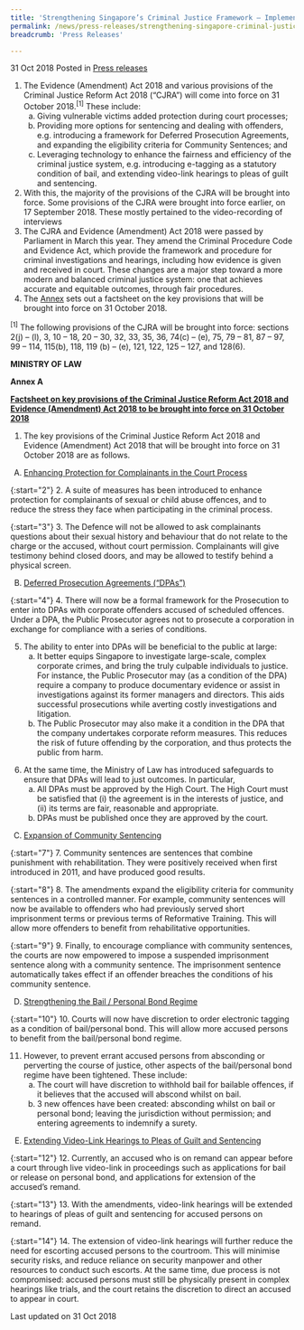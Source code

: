 ```yaml
---
title: 'Strengthening Singapore’s Criminal Justice Framework – Implementation of Criminal Justice Reform Act 2018 and Evidence (Amendment) Act 2018 Provisions'
permalink: /news/press-releases/strengthening-singapore-criminal-justice-framework-implementation-of-criminal-justice-reform-act-2018-and-evidence-amendment-act-2018-provisions/
breadcrumb: 'Press Releases'

---
```



31 Oct 2018 Posted in [Press releases](/news/press-releases)

<ol>
<li>The Evidence (Amendment) Act 2018 and various provisions of the Criminal Justice Reform Act 2018 (“CJRA”) will come into force on 31 October 2018.<sup>[1]</sup> These include:

<ol style="list-style-type: lower-alpha;">
<li>Giving vulnerable victims added protection during court processes;</li>
<li>Providing more options for sentencing and dealing with offenders, e.g. introducing a framework for Deferred Prosecution Agreements, and expanding the eligibility criteria for Community Sentences; and</li>
<li>Leveraging technology to enhance the fairness and efficiency of the criminal justice system, e.g. introducing e-tagging as a statutory condition of bail, and extending video-link hearings to pleas of guilt and sentencing.</li>
</ol>

</li>



<li>With this, the majority of the provisions of the CJRA will be brought into force. Some provisions of the CJRA were brought into force earlier, on 17 September 2018. These mostly pertained to the video-recording of interviews</li>

<li>The CJRA and Evidence (Amendment) Act 2018 were passed by Parliament in March this year. They amend the Criminal Procedure Code and Evidence Act, which provide the framework and procedure for criminal investigations and hearings, including how evidence is given and received in court. These changes are a major step toward a more modern and balanced criminal justice system: one that achieves accurate and equitable outcomes, through fair procedures.</li>

<li>The <u>Annex</u> sets out a factsheet on the key provisions that will be brought into force on 31 October 2018.</li>

</ol>

<sup>[1]</sup> The following provisions of the CJRA will be brought into force: sections 2(j) – (l), 3, 10 – 18, 20 – 30, 32, 33, 35, 36, 74(c) – (e), 75, 79 – 81, 87 – 97, 99 – 114, 115(b), 118, 119 (b) – (e), 121, 122, 125 – 127, and 128(6).

**MINISTRY OF LAW**

**Annex A**

**<u>Factsheet on key provisions of the Criminal Justice Reform Act 2018 and Evidence (Amendment) Act 2018 to be brought into force on 31 October 2018</u>** 

1. The key provisions of the Criminal Justice Reform Act 2018 and Evidence (Amendment) Act 2018 that will be brought into force on 31 October 2018 are as follows.


<ol style="list-style-type: upper-alpha">
<li><u>Enhancing Protection for Complainants in the Court Process</u></li>   
</ol>   


{:start="2"}
2. A suite of measures has been introduced to enhance protection for complainants of sexual or child abuse offences, and to reduce the stress they face when participating in the criminal process.

{:start="3"}
3. The Defence will not be allowed to ask complainants questions about their sexual history and behaviour that do not relate to the charge or the accused, without court permission. Complainants will give testimony behind closed doors, and may be allowed to testify behind a physical screen.



<ol style="list-style-type: upper-alpha" start="2">
<li><u>Deferred Prosecution Agreements (“DPAs”)</u></li>   
</ol>

{:start="4"}
4. There will now be a formal framework for the Prosecution to enter into DPAs with corporate offenders accused of scheduled offences. Under a DPA, the Public Prosecutor agrees not to prosecute a corporation in exchange for compliance with a series of conditions.

<ol start="5">
<li>The ability to enter into DPAs will be beneficial to the public at large:

<ol style="list-style-type: lower-alpha;">
<li>It better equips Singapore to investigate large-scale, complex corporate crimes, and bring the truly culpable individuals to justice. For instance, the Public Prosecutor may (as a condition of the DPA) require a company to produce documentary evidence or assist in investigations against its former managers and directors. This aids successful prosecutions while averting costly investigations and litigation.</li>
   
<li>The Public Prosecutor may also make it a condition in the DPA that the company undertakes corporate reform measures. This reduces the risk of future offending by the corporation, and thus protects the public from harm.</li>
</ol>
</li>
</ol>


<ol start="6">
<li>At the same time, the Ministry of Law has introduced safeguards to ensure that DPAs will lead to just outcomes. In particular,

<ol style="list-style-type: lower-alpha;">
<li> All DPAs must be approved by the High Court. The High Court must be satisfied that (i) the agreement is in the interests of justice, and (ii) its terms are fair, reasonable and appropriate.</li>
<li> DPAs must be published once they are approved by the court.</li>
</ol>
</li>
</ol>


<ol start="3" style="list-style-type: upper-alpha">
<li><u>Expansion of Community Sentencing</u></li>   
</ol>   



{:start="7"}
7. Community sentences are sentences that combine punishment with rehabilitation. They were positively received when first introduced in 2011, and have produced good results.

{:start="8"}
8. The amendments expand the eligibility criteria for community sentences in a controlled manner. For example, community sentences will now be available to offenders who had previously served short imprisonment terms or previous terms of Reformative Training. This will allow more offenders to benefit from rehabilitative opportunities.

{:start="9"}
9. Finally, to encourage compliance with community sentences, the courts are now empowered to impose a suspended imprisonment sentence along with a community sentence. The imprisonment sentence automatically takes effect if an offender breaches the conditions of his community sentence.

<ol start="4" style="list-style-type: upper-alpha">
<li><u>Strengthening the Bail / Personal Bond Regime</u></li>
</ol>

{:start="10"}
10. Courts will now have discretion to order electronic tagging as a condition of bail/personal bond. This will allow more accused persons to benefit from the bail/personal bond regime.

<ol start="11">
<li>However, to prevent errant accused persons from absconding or perverting the course of justice, other aspects of the bail/personal bond regime have been tightened. These include:

<ol style="list-style-type: lower-alpha;">
<li> The court will have discretion to withhold bail for bailable offences, if it believes that the accused will abscond whilst on bail. </li>

<li> 3 new offences have been created: absconding whilst on bail or personal bond; leaving the jurisdiction without permission; and entering agreements to indemnify a surety. </li>
</ol>
</li>
</ol>

<ol start="5" style="list-style-type: upper-alpha">
<li><u>Extending Video-Link Hearings to Pleas of Guilt and Sentencing</u></li>
</ol>

{:start="12"}
12. Currently, an accused who is on remand can appear before a court through live video-link in proceedings such as applications for bail or release on personal bond, and applications for extension of the accused’s remand.

{:start="13"}
13. With the amendments, video-link hearings will be extended to hearings of pleas of guilt and sentencing for accused persons on remand.

{:start="14"}
14. The extension of video-link hearings will further reduce the need for escorting accused persons to the courtroom. This will minimise security risks, and reduce reliance on security manpower and other resources to conduct such escorts. At the same time, due process is not compromised: accused persons must still be physically present in complex hearings like trials, and the court retains the discretion to direct an accused to appear in court.





<p class="right-side-updated">Last updated on 31 Oct 2018</p>

